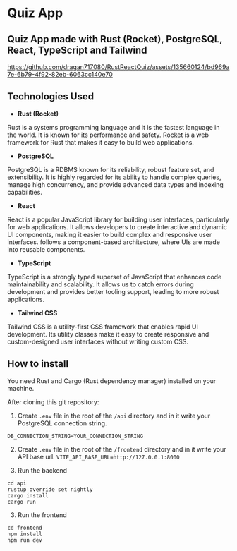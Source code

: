 # Quiz App

## Quiz App made with Rust (Rocket), PostgreSQL, React, TypeScript and Tailwind

https://github.com/dragan717080/RustReactQuiz/assets/135660124/bd969a7e-6b79-4f92-82eb-6063cc140e70

## Technologies Used

- **Rust (Rocket)**

Rust is a systems programming language and it is the fastest language in the world. It is known for its performance and safety. Rocket is a web framework for Rust that makes it easy to build web applications.

- **PostgreSQL**

PostgreSQL is a RDBMS known for its reliability, robust feature set, and extensibility. It is highly regarded for its ability to handle complex queries, manage high concurrency, and provide advanced data types and indexing capabilities. 

- **React**

React is a popular JavaScript library for building user interfaces, particularly for web applications. It allows developers to create interactive and dynamic UI components, making it easier to build complex and responsive user interfaces. follows a component-based architecture, where UIs are made into reusable components.

- **TypeScript**

TypeScript is a strongly typed superset of JavaScript that enhances code maintainability and scalability. It allows us to catch errors during development and provides better tooling support, leading to more robust applications.

- **Tailwind CSS**

Tailwind CSS is a utility-first CSS framework that enables rapid UI development. Its utility classes make it easy to create responsive and custom-designed user interfaces without writing custom CSS.

## How to install

You need Rust and Cargo (Rust dependency manager) installed on your machine.

After cloning this git repository:

1. Create `.env` file in the root of the `/api` directory and in it write your PostgreSQL connection string.

`DB_CONNECTION_STRING=YOUR_CONNECTION_STRING`

2. Create `.env` file in the root of the `/frontend` directory and in it write your API base url.
`VITE_API_BASE_URL=http://127.0.0.1:8000`

2. Run the backend
```
cd api
rustup override set nightly
cargo install
cargo run
```

3. Run the frontend
```
cd frontend
npm install
npm run dev
```
